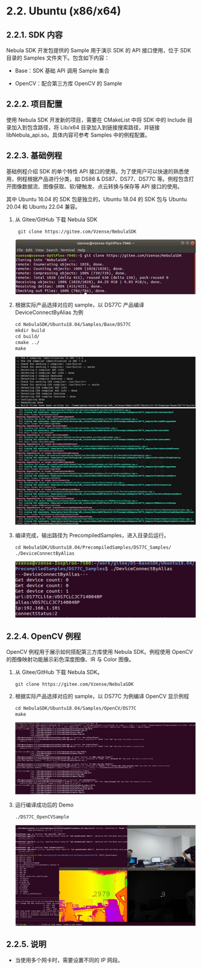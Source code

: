 # 2.2. Ubuntu (x86/x64)

## 2.2.1. SDK 内容

Nebula SDK 开发包提供的 Sample 用于演示 SDK 的 API 接口使用，位于 SDK 目录的 Samples 文件夹下。包含如下内容：

- Base：SDK 基础 API 调用 Sample 集合

- OpenCV：配合第三方库 OpenCV 的 Sample

## 2.2.2. 项目配置

使用 Nebula SDK 开发新的项目，需要在 CMakeList 中将 SDK 中的 Include 目录加入到包含路径，将 Lib/x64 目录加入到链接搜索路径，并链接 libNebula_api.so。具体内容可参考 Samples 中的例程配置。

## 2.2.3. 基础例程

基础例程介绍 SDK 的单个特性 API 接口的使用。为了使用户可以快速的熟悉使用，例程根据产品进行分类，如 DS86 & DS87、DS77、DS77C 等。例程包含打开图像数据流、图像获取、软/硬触发、点云转换与保存等 API 接口的使用。

其中 Ubuntu 16.04 的 SDK 包是独立的，Ubuntu 18.04 的 SDK 包与 Ubuntu 20.04 和 Ubuntu 22.04 兼容。

1. 从 Gitee/GitHub 下载 Nebula SDK

   ```consle
    git clone https://gitee.com/Vzense/NebulaSDK
   ```

   ![DownloadNebulaSDK](pic/Linux/DownloadNebulaSDK.png)

2. 根据实际产品选择对应的 sample，以 DS77C 产品编译 DeviceConnectByAlias 为例

   ```consle
   cd NebulaSDK/Ubuntu18.04/Samples/Base/DS77C
   mkdir build
   cd build/
   cmake ../
   make
   ```

   ![Compilation](pic/Linux/Compilation1.png)
   ![Compilation](pic/Linux/Compilation2.png)

3. 编译完成，输出路径为 PrecompiledSamples，进入目录后运行。

   ```consle
   cd NebulaSDK/Ubuntu18.04/PrecompiledSamples/DS77C_Samples/
   ./DeviceConnectByAlias
   ```

   ![Execution](pic/Linux/Execution.png)

## 2.2.4. OpenCV 例程

OpenCV 例程用于展示如何搭配第三方库使用 Nebula SDK。例程使用 OpenCV 的图像映射功能展示彩色深度图像、IR 与 Color 图像。

1. 从 Gitee/GitHub 下载 Nebula SDK。

   ```consle
   git clone https://gitee.com/Vzense/NebulaSDK
   ```

2. 根据实际产品选择对应的 sample，以 DS77C 为例编译 OpenCV 显示例程

   ```consle
   cd NebulaSDK/Ubuntu18.04/Samples/OpenCV/DS77C
   make
   ```

   ![CompilationOpencv](pic/Linux/CompilationOpencv.png)

3. 运行编译成功后的 Demo

   ```consle
   ./DS77C_OpenCVSample
   ```

   ![ExecutionOpencv](pic/Linux/ExecutionOpencv.png)

## 2.2.5. 说明

- 当使用多个网卡时，需要设置不同的 IP 网段。
